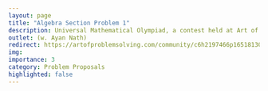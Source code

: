 ```yaml
---
layout: page
title: "Algebra Section Problem 1"
description: Universal Mathematical Olympiad, a contest held at Art of Problem Solving website.
outlet: (w. Ayan Nath)
redirect: https://artofproblemsolving.com/community/c6h2197466p16518130
img:  
importance: 3
category: Problem Proposals
highlighted: false
---
```

